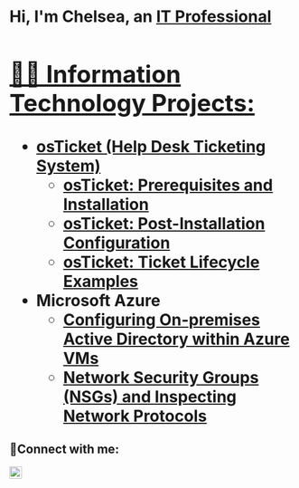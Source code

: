 <h1>Hi, I'm Chelsea, an <a href="https://linkedin.com/in/chelsea-jones-IT">IT Professional

<h2>👨‍💻 Information Technology Projects:</h2>

- <b>osTicket (Help Desk Ticketing System)</b>
  - [osTicket: Prerequisites and Installation](https://github.com/Jones-Chelsea/osticket-prereqs)
  - [osTicket: Post-Installation Configuration](https://github.com/Jones-Chelsea/post-install-config)
  - [osTicket: Ticket Lifecycle Examples](https://github.com/Jones-Chelsea/ticket-lifecycle)
- <b>Microsoft Azure</b>
  - [Configuring On-premises Active Directory within Azure VMs](https://github.com/Jones-Chelsea/configure-ad)
  - [Network Security Groups (NSGs) and Inspecting Network Protocols](https://github.com/Jones-Chelsea/azure-network-protocols)

<h2>🤳Connect with me:</h2>

[<img align="left" alt="Josh | LinkedIn" width="22px" src="https://cdn.jsdelivr.net/npm/simple-icons@v3/icons/linkedin.svg" />][linkedin]


[linkedin]: https://linkedin.com/in/chelsea-jones-IT
